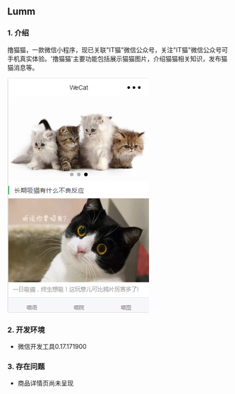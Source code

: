## Lumm
### 1. 介绍
撸猫猫，一款微信小程序，现已关联"IT猫"微信公众号，关注"IT猫"微信公众号可手机真实体验。'撸猫猫'主要功能包括展示猫猫图片，介绍猫猫相关知识，发布猫猫消息等。

![lumm](lumm.png)

### 2. 开发环境
- 微信开发工具0.17.171900


### 3. 存在问题

- 商品详情页尚未呈现
